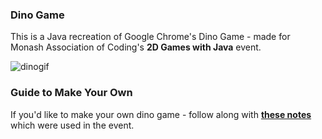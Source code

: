 ### Dino Game

This is a Java recreation of Google Chrome's Dino Game - made for Monash Association of Coding's **2D Games with Java** event.

![dinogif](https://media.giphy.com/media/zKUwEMAvgKGZc21K6I/giphy.gif)

### Guide to Make Your Own

If you'd like to make your own dino game - follow along with [**these notes**](https://monashcoding.notion.site/2D-Games-with-Java-Dino-Game-03c0208ed0d5417fab9712581e6dbef2) which were used in the event.

